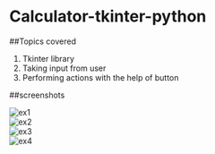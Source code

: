 # Calculator-tkinter-python

##Topics covered
1. Tkinter library
2. Taking input from user
3. Performing actions with the help of button

##screenshots

![ex1](https://user-images.githubusercontent.com/51156409/58572254-faebc880-8258-11e9-8131-9e4492977aea.png)<br>
![ex2](https://user-images.githubusercontent.com/51156409/58572289-0808b780-8259-11e9-8b13-07f49d143125.png)<br>
![ex3](https://user-images.githubusercontent.com/51156409/58572311-0d660200-8259-11e9-90f8-0640188303e1.png)<br>
![ex4](https://user-images.githubusercontent.com/51156409/58572321-122ab600-8259-11e9-9611-001319ba6db4.png)
